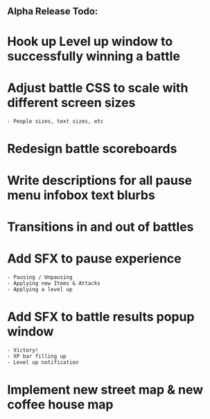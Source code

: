 Alpha Release Todo:
----------------------

# Hook up Level up window to successfully winning a battle

# Adjust battle CSS to scale with different screen sizes
    - People sizes, text sizes, etc
    
# Redesign battle scoreboards

# Write descriptions for all pause menu infobox text blurbs

# Transitions in and out of battles

# Add SFX to pause experience
    - Pausing / Unpausing
    - Applying new Items & Attacks
    - Applying a level up
    
# Add SFX to battle results popup window
    - Victory!
    - XP bar filling up
    - Level up notification

# Implement new street map & new coffee house map
